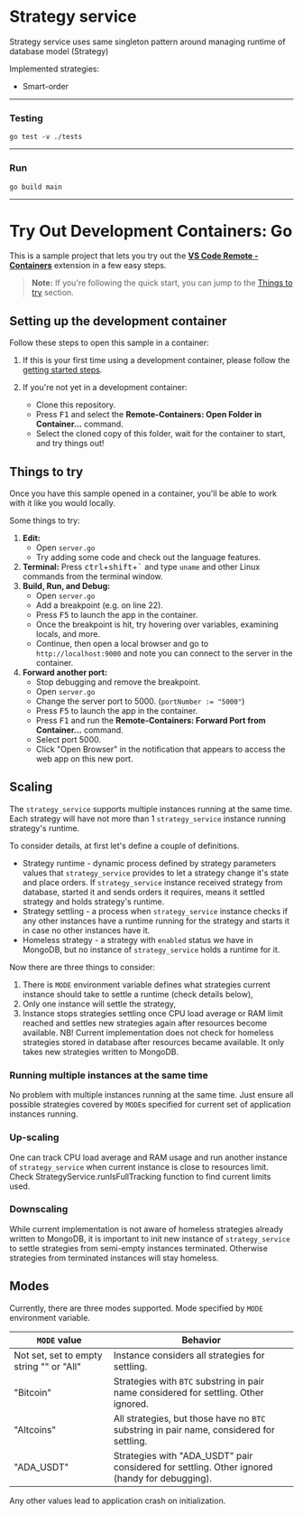 # Strategy service

Strategy service uses same singleton pattern around managing runtime of database model (Strategy)

Implemented strategies:
 - Smart-order

---
### Testing

``
go test -v ./tests
``

---
### Run

``
go build main
``

---
# Try Out Development Containers: Go

This is a sample project that lets you try out the **[VS Code Remote - Containers](https://aka.ms/vscode-remote/containers)** extension in a few easy steps.

> **Note:** If you're following the quick start, you can jump to the [Things to try](#things-to-try) section. 

## Setting up the development container

Follow these steps to open this sample in a container:

1. If this is your first time using a development container, please follow the [getting started steps](https://aka.ms/vscode-remote/containers/getting-started).

2. If you're not yet in a development container:
   - Clone this repository.
   - Press <kbd>F1</kbd> and select the **Remote-Containers: Open Folder in Container...** command.
   - Select the cloned copy of this folder, wait for the container to start, and try things out!

## Things to try

Once you have this sample opened in a container, you'll be able to work with it like you would locally.

Some things to try:

1. **Edit:**
   - Open `server.go`
   - Try adding some code and check out the language features.
2. **Terminal:** Press <kbd>ctrl</kbd>+<kbd>shift</kbd>+<kbd>\`</kbd> and type `uname` and other Linux commands from the terminal window.
2. **Build, Run, and Debug:**
   - Open `server.go`
   - Add a breakpoint (e.g. on line 22).
   - Press <kbd>F5</kbd> to launch the app in the container.
   - Once the breakpoint is hit, try hovering over variables, examining locals, and more.
   - Continue, then open a local browser and go to `http://localhost:9000` and note you can connect to the server in the container.
3. **Forward another port:**
   - Stop debugging and remove the breakpoint.
   - Open `server.go`
   - Change the server port to 5000. (`portNumber := "5000"`)
   - Press <kbd>F5</kbd> to launch the app in the container.
   - Press <kbd>F1</kbd> and run the **Remote-Containers: Forward Port from Container...** command.
   - Select port 5000.
   - Click "Open Browser" in the notification that appears to access the web app on this new port.
  
## Scaling

The `strategy_service` supports multiple instances running at the same time.
Each strategy will have not more than 1 `strategy_service` instance running strategy's runtime.

To consider details, at first let's define a couple of definitions.

* Strategy runtime - dynamic process defined by strategy parameters values that `strategy_service` provides to let
  a strategy change it's state and place orders. If `strategy_service` instance received strategy from database, started
  it and sends orders it requires, means it settled strategy and holds strategy's runtime.
* Strategy settling - a process when `strategy_service` instance checks if any other instances have a runtime running
  for the strategy and starts it in case no other instances have it.
* Homeless strategy - a strategy with `enabled` status we have in MongoDB, but no instance of `strategy_service` holds a
  runtime for it.

Now there are three things to consider:

1. There is `MODE` environment variable defines what strategies current instance should take to settle a runtime (check
   details below),
2. Only one instance will settle the strategy,
3. Instance stops strategies settling once CPU load average or RAM limit reached and settles new strategies again after
   resources become available. NB! Current implementation does not check for homeless strategies stored in database
   after resources became available. It only takes new strategies written to MongoDB.
   
### Running multiple instances at the same time

No problem with multiple instances running at the same time.
Just ensure all possible strategies covered by `MODE`s specified for current set of application instances running.

### Up-scaling

One can track CPU load average and RAM usage and run another instance of `strategy_service` when current instance is
close to resources limit.
Check StrategyService.runIsFullTracking function to find current limits used.

### Downscaling

While current implementation is not aware of homeless strategies already written to MongoDB, it is important to init new
instance of `strategy_service` to settle strategies from semi-empty instances terminated. Otherwise strategies from
terminated instances will stay homeless.

## Modes

Currently, there are three modes supported.
Mode specified by `MODE` environment variable.

`MODE` value | Behavior
-------------|---------
Not set, set to empty string "" or "All" | Instance considers all strategies for settling.
"Bitcoin" | Strategies with `BTC` substring in pair name considered for settling. Other ignored.
"Altcoins" | All strategies, but those have no `BTC` substring in pair name, considered for settling.
"ADA_USDT" | Strategies with "ADA_USDT" pair considered for settling. Other ignored (handy for debugging).

Any other values lead to application crash on initialization.
